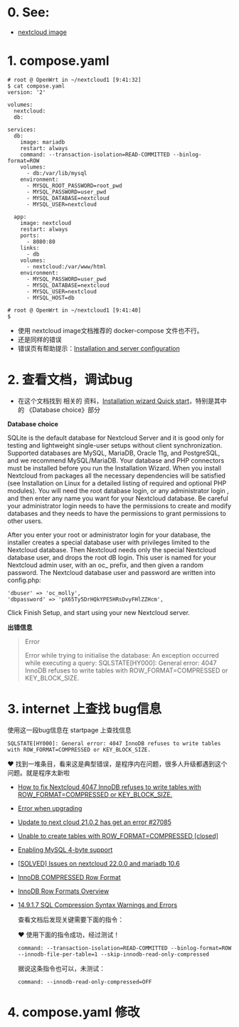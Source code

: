 # 0. See:
  - [nextcloud image](https://hub.docker.com/_/nextcloud)

# 1. compose.yaml
```
# root @ OpenWrt in ~/nextcloud1 [9:41:32] 
$ cat compose.yaml
version: '2'

volumes:
  nextcloud:
  db:

services:
  db:
    image: mariadb
    restart: always
    command: --transaction-isolation=READ-COMMITTED --binlog-format=ROW
    volumes:
      - db:/var/lib/mysql
    environment:
      - MYSQL_ROOT_PASSWORD=root_pwd
      - MYSQL_PASSWORD=user_pwd
      - MYSQL_DATABASE=nextcloud
      - MYSQL_USER=nextcloud

  app:
    image: nextcloud
    restart: always
    ports:
      - 8080:80
    links:
      - db
    volumes:
      - nextcloud:/var/www/html
    environment:
      - MYSQL_PASSWORD=user_pwd
      - MYSQL_DATABASE=nextcloud
      - MYSQL_USER=nextcloud
      - MYSQL_HOST=db

# root @ OpenWrt in ~/nextcloud1 [9:41:40] 
$ 

```
- 使用 nextcloud image文档推荐的 docker-compose 文件也不行。
- 还是同样的错误
- 错误页有帮助提示：[Installation and server configuration](https://docs.nextcloud.com/server/22/admin_manual/installation/index.html)

# 2. 查看文档，调试bug 
- 在这个文档找到 相关的 资料，[Installation wizard Quick start](https://docs.nextcloud.com/server/22/admin_manual/installation/installation_wizard.html#quick-start)，特别是其中的 《Database choice》部分


**Database choice**

SQLite is the default database for Nextcloud Server and it is good only for testing and lightweight single-user setups without client synchronization. Supported databases are MySQL, MariaDB, Oracle 11g, and PostgreSQL, and we recommend MySQL/MariaDB. Your database and PHP connectors must be installed before you run the Installation Wizard. When you install Nextcloud from packages all the necessary dependencies will be satisfied (see Installation on Linux for a detailed listing of required and optional PHP modules). You will need the root database login, or any administrator login , and then enter any name you want for your Nextcloud database. Be careful your administrator login needs to have the permissions to create and modify databases and they needs to have the permissions to grant permissions to other users.

After you enter your root or administrator login for your database, the installer creates a special database user with privileges limited to the Nextcloud database. Then Nextcloud needs only the special Nextcloud database user, and drops the root dB login. This user is named for your Nextcloud admin user, with an oc_ prefix, and then given a random password. The Nextcloud database user and password are written into config.php:
```
'dbuser' => 'oc_molly',
'dbpassword' => 'pX65Ty5DrHQkYPE5HRsDvyFHlZZHcm',
```
Click Finish Setup, and start using your new Nextcloud server.


**出错信息**

>Error
>
>Error while trying to initialise the database: An exception occurred while executing a query: SQLSTATE[HY000]: General error: 4047 InnoDB refuses to write tables with ROW_FORMAT=COMPRESSED or KEY_BLOCK_SIZE. 

# 3. internet 上查找 bug信息
使用这一段bug信息在 startpage 上查找信息
```
SQLSTATE[HY000]: General error: 4047 InnoDB refuses to write tables with ROW_FORMAT=COMPRESSED or KEY_BLOCK_SIZE. 
```
❤️ 找到一堆条目，看来这是典型错误，是程序内在问题，很多人升级都遇到这个问题。就是程序太新啦

- [How to fix Nextcloud 4047 InnoDB refuses to write tables with ROW_FORMAT=COMPRESSED or KEY_BLOCK_SIZE.](https://techoverflow.net/2021/08/17/how-to-fix-nextcloud-4047-innodb-refuses-to-write-tables-with-row_formatcompressed-or-key_block_size/)
- [Error when upgrading](https://www.reddit.com/r/NextCloud/comments/ncz7t6/error_when_upgrading/)
- [ Update to next cloud 21.0.2 has get an error #27085 ](https://github.com/nextcloud/server/issues/27085)
- [Unable to create tables with ROW_FORMAT=COMPRESSED [closed]](https://dba.stackexchange.com/questions/256427/unable-to-create-tables-with-row-format-compressed)
- [Enabling MySQL 4-byte support](https://docs.nextcloud.com/server/21/admin_manual/configuration_database/mysql_4byte_support.html)
- [[SOLVED] Issues on nextcloud 22.0.0 and mariadb 10.6](https://bbs.archlinux.org/viewtopic.php?id=268127)
- [InnoDB COMPRESSED Row Format](https://mariadb.com/kb/en/innodb-compressed-row-format/)
- [InnoDB Row Formats Overview](https://mariadb.com/kb/en/innodb-row-formats-overview/)
- [14.9.1.7 SQL Compression Syntax Warnings and Errors](https://dev.mysql.com/doc/refman/5.7/en/innodb-compression-syntax-warnings.html)

  查看文档后发现关键需要下面的指令：

  
  ❤️ 使用下面的指令成功，经过测试！
  ```
  command: --transaction-isolation=READ-COMMITTED --binlog-format=ROW --innodb-file-per-table=1 --skip-innodb-read-only-compressed
  ```
  
  据说这条指令也可以，未测试： 
  ```
  command: --innodb-read-only-compressed=OFF
  ```
  

# 4. compose.yaml 修改
  
